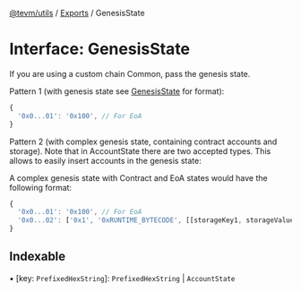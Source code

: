 [@tevm/utils](../README.md) / [Exports](../modules.md) / GenesisState

# Interface: GenesisState

If you are using a custom chain Common, pass the genesis state.

Pattern 1 (with genesis state see [GenesisState](GenesisState.md) for format):

```javascript
{
  '0x0...01': '0x100', // For EoA
}
```

Pattern 2 (with complex genesis state, containing contract accounts and storage).
Note that in AccountState there are two
accepted types. This allows to easily insert accounts in the genesis state:

A complex genesis state with Contract and EoA states would have the following format:

```javascript
{
  '0x0...01': '0x100', // For EoA
  '0x0...02': ['0x1', '0xRUNTIME_BYTECODE', [[storageKey1, storageValue1], [storageKey2, storageValue2]]] // For contracts
}
```

## Indexable

▪ [key: `PrefixedHexString`]: `PrefixedHexString` \| `AccountState`
